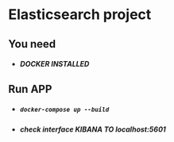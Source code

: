 # Elasticsearch project

## You need
- ##### DOCKER INSTALLED

## Run APP
- ##### ``` docker-compose up --build ```
- ##### check interface KIBANA TO localhost:5601
